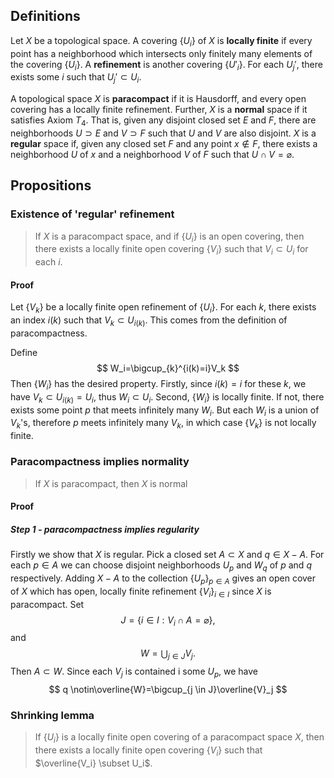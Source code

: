 ## Definitions

Let $X$ be a topological space. A covering $\{U_i\}$ of $X$ is **locally finite** if every point has a neighborhood which intersects only finitely many elements of the covering $\{U_i\}$. A **refinement** is another covering $\{U'_i\}$. For each $U_j'$, there exists some $i$ such that $U_j' \subset U_i$.

A topological space $X$ is **paracompact** if it is Hausdorff, and every open covering has a locally finite refinement. Further, $X$ is a **normal** space if it satisfies Axiom $T_4$. That is, given any disjoint closed set $E$ and $F$, there are neighborhoods $U \supset E$ and $V \supset F$ such that $U$ and $V$ are also disjoint. $X$ is a **regular** space if, given any closed set $F$ and any point $x \notin F$, there exists a neighborhood $U$ of $x$ and a neighborhood $V$ of $F$ such that $U \cap V = \varnothing$. 

## Propositions

### Existence of 'regular' refinement

> If $X$ is a paracompact space, and if $\{U_i\}$ is an open covering, then there exists a locally finite open covering $\{V_i\}$ such that $V_i \subset U_i$ for each $i$. 

#### Proof

Let $\{V_k\}$ be a locally finite open refinement of $\{U_i\}$. For each $k$, there exists an index $i(k)$ such that $V_k \subset U_{i(k)}$. This comes from the definition of paracompactness.

Define
$$
W_i=\bigcup_{k}^{i(k)=i}V_k
$$
Then $\{W_i\}$ has the desired property. Firstly, since $i(k)=i$ for these $k$, we have $V_k \subset U_{i(k)}=U_i$, thus $W_i \subset U_i$. Second, $\{W_i\}$ is locally finite. If not, there exists some point $p$ that meets infinitely many $W_i$. But each $W_i$ is a union of $V_k$'s, therefore $p$ meets infinitely many $V_k$, in which case $\{V_k\}$ is not locally finite.

### Paracompactness implies normality

> If $X$ is paracompact, then $X$ is normal

#### Proof

##### Step 1 - paracompactness implies regularity

Firstly we show that $X$ is regular. Pick a closed set $A \subset X$ and $q \in X-A$. For each $p \in A$ we can choose disjoint neighborhoods $U_p$ and $W_q$ of $p$ and $q$ respectively. Adding $X-A$ to the collection $\{U_p\}_{p \in A}$ gives an open cover of $X$ which has open, locally finite refinement $\{V_i\}_{i \in I}$ since $X$ is paracompact. Set
$$
J=\{i \in I: V_i \cap A=\varnothing\},
$$
and
$$
W=\bigcup_{j \in J }V_j.
$$
Then $A \subset W$. Since each $V_j$ is contained i some $U_p$, we have
$$
q \notin\overline{W}=\bigcup_{j \in J}\overline{V}_j
$$


### Shrinking lemma

> If $\{U_i\}$ is a locally finite open covering of a paracompact space $X$, then there exists a locally finite open covering $\{V_i\}$ such that $\overline{V_i} \subset U_i$. 